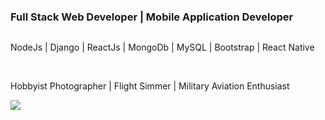 ### Full Stack Web Developer | Mobile Application Developer ###

<div style="display: flex; align-items: center;">

NodeJs | Django | ReactJs | MongoDb | MySQL | Bootstrap | React Native

</div>

<br> Hobbyist Photographer | Flight Simmer | Military Aviation Enthusiast <br>

![](https://komarev.com/ghpvc/?username=2kwattz)

